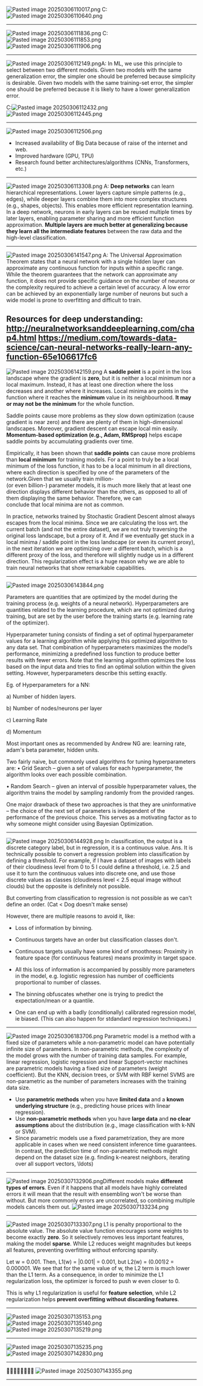 
![Pasted image 20250306110017.png](../../../attachments/Pasted%20image%2020250306110017.png)
C:
![Pasted image 20250306110640.png](../../../attachments/Pasted%20image%2020250306110640.png)

---

![Pasted image 20250306111836.png](../../../attachments/Pasted%20image%2020250306111836.png)
C: ![Pasted image 20250306111853.png](../../../attachments/Pasted%20image%2020250306111853.png)
![Pasted image 20250306111906.png](../../../attachments/Pasted%20image%2020250306111906.png)

---

![Pasted image 20250306112149.png](../../../attachments/Pasted%20image%2020250306112149.png)A:
In ML, we use this principle to select between two different models. Given two models with the same generalization error, the simpler one should be preferred because simplicity is desirable. Given two models with the same training-set error, the simpler one should be preferred because it is likely to have a lower generalization error.

C:![Pasted image 20250306112432.png](../../../attachments/Pasted%20image%2020250306112432.png)
![Pasted image 20250306112445.png](../../../attachments/Pasted%20image%2020250306112445.png)

---

![Pasted image 20250306112506.png](../../../attachments/Pasted%20image%2020250306112506.png)
- Increased availability of Big Data because of raise of the internet and web.
- Improved hardware (GPU, TPU)
- Research found better architectures/algorithms (CNNs, Transformers, etc.)

---

![Pasted image 20250306113308.png](../../../attachments/Pasted%20image%2020250306113308.png)
A: 
**Deep networks** can learn hierarchical representations. Lower layers capture simple patterns (e.g., edges), while deeper layers combine them into more complex structures (e.g., shapes, objects). This enables more efficient representation learning.
In a deep network, neurons in early layers can be reused multiple times by later layers, enabling parameter sharing and more efficient function approximation.
**Multiple layers are much better at generalizing because they learn all the intermediate features** between the raw data and the high-level classification.

---

![Pasted image 20250306141547.png](../../../attachments/Pasted%20image%2020250306141547.png)
A: The Universal Approximation Theorem states that a neural network with a single hidden layer can approximate any continuous function for inputs within a specific range. While the theorem guarantees that the network can approximate any function, it does not provide specific guidance on the number of neurons or the complexity required to achieve a certain level of accuracy. A low error can be achieved by an exponentially large number of neurons but such a wide model is prone to overfitting and difficult to train.

Resources for deep understanding:
http://neuralnetworksanddeeplearning.com/chap4.html
https://medium.com/towards-data-science/can-neural-networks-really-learn-any-function-65e106617fc6
---

![Pasted image 20250306142159.png](../../../attachments/Pasted%20image%2020250306142159.png)
A **saddle point** is a point in the loss landscape where the gradient is **zero**, but it is neither a local minimum nor a local maximum. Instead, it has at least one direction where the loss decreases and another where it increases.
Local minima are points in the function where it reaches the **minimum** value in its neighbourhood. **It may or may not be the minimum** for the whole function.

Saddle points cause more problems as they slow down optimization (cause gradient is near zero) and there are plenty of them in high-dimensional landscapes. Moreover, gradient descent can escape local min easily.
**Momentum-based optimization (e.g., Adam, RMSprop)** helps escape saddle points by accumulating gradients over time.

Empirically, it has been shown that **saddle points** can cause more problems than **local minimum** for training models. For a point to truly be a local minimum of the loss function, it has to be a local minimum in all directions, where each direction is specified by one of the parameters of the network.Given that we usually train million-  
(or even billion-) parameter models, it is much more likely that at least one direction displays different behavior than the others, as opposed to all of them displaying the same behavior. Therefore, we can  
conclude that local minima are not as common.

In practice, networks trained by Stochastic Gradient Descent almost always escapes from the local minima. Since we are calculating the loss wrt. the current batch (and not the entire dataset), we are not truly traversing the original loss landscape, but a proxy of it. And if we eventually get stuck in a local minima / saddle point in the loss landscape (or even its current proxy), in the next iteration we are optimizing over a different batch, which is a different proxy of the loss, and therefore will slightly nudge us in a different direction. This regularization effect is a huge reason why we are able to train neural networks that show remarkable capabilities.

---

![Pasted image 20250306143844.png](../../../attachments/Pasted%20image%2020250306143844.png)

Parameters are quantities that are optimized by the model during the training process (e.g. weights of a neural network). Hyperparameters are quantities related to the learning procedure, which are not optimized during training, but are set by the user before the training starts (e.g. learning rate of the optimizer).

Hyperparameter tuning consists of finding a set of optimal hyperparameter values for a learning algorithm while applying this optimized algorithm to any data set. That combination of hyperparameters maximizes the model’s performance, minimizing a predefined loss function to produce better results with fewer errors. Note that the learning algorithm optimizes the loss based on the input data and tries to find an optimal solution within the given setting. However, hyperparameters describe this setting exactly.

Eg. of Hyperparameters for a NN:

a) Number of hidden layers.

b) Number of nodes/neurons per layer

c) Learning Rate

d) Momentum

Most important ones as recommended by Andrew NG are: learning rate, adam's beta parameter, hidden units.

Two fairly naive, but commonly used algorithms for tuning hyperparameters are:
• Grid Search – given a set of values for each hyperparameter, the algorithm looks over each possible combination.

• Random Search – given an interval of possible hyperparameter values, the algorithm trains the model by sampling randomly from the provided ranges.

One major drawback of these two approaches is that they are uninformative – the choice of the next set of parameters is independent of the performance of the previous choice. This serves as a motivating factor as to why someone might consider using Bayesian Optimization.

---

![Pasted image 20250306144928.png](../../../attachments/Pasted%20image%2020250306144928.png)
In classification, the output is a discrete category label, but in regression, it is a continuous value.
Ans. It is technically possible to convert a regression problem into classification by defining a threshold. For example, if I have a dataset of images with labels of their cloudiness level from 0 to 5 I could define a threshold, i.e. 2.5 and use it to turn the continuous values into discrete one, and use those discrete values as classes (cloudiness level < 2.5 equal image without clouds) but the opposite is definitely not possible.

But converting from classification to regression is not possible as we can't define an order. (Cat < Dog doesn't make sense)

However, there are multiple reasons to avoid it, like:

- Loss of information by binning.
    
- Continuous targets have an order but classification classes don't.
    
- Continuous targets usually have some kind of smoothness: Proximity in feature space (for continuous features) means proximity in target space.
    
- All this loss of information is accompanied by possibly more parameters in the model, e.g. logistic regression has number of coefficients proportional to number of classes.
    
- The binning obfuscates whether one is trying to predict the expectation/mean or a quantile.
    
- One can end up with a badly (conditionally) calibrated regression model, ie biased. (This can also happen for stdandard regression techniques.)

---

![Pasted image 20250306183706.png](../../../attachments/Pasted%20image%2020250306183706.png)
Parametric model is a method with a fixed size of parameters while a non-parametric model can have potentially infinite size of parameters. In non-parametric methods, the complexity of the model grows with the number of training data samples. For example, linear regression, logistic regression and linear Support-vector machines are parametric models having a fixed size of parameters (weight coefficient). But the KNN, decision trees, or SVM with RBF kernel SVMS are non-parametric as the number of parameters increases with the training data size.

- Use **parametric methods** when you have **limited data** and a **known underlying structure** (e.g., predicting house prices with linear regression).
- Use **non-parametric methods** when you have **large data** and **no clear assumptions** about the distribution (e.g., image classification with k-NN or SVM).
- Since parametric models use a fixed parametrization, they are more applicable in cases when we need consistent inference time guarantees. In contrast, the prediction time of non-parametric methods might depend on the dataset size (e.g. finding k-nearest neighbors, iterating over all support vectors, \ldots)

---

![Pasted image 20250307132906.png](../../../attachments/Pasted%20image%2020250307132906.png)Different models make **different types of errors**. Even if it happens that all models have highly correlated errors it will mean that the result with ensembling won't be worse than without. But more commonly errors are uncorrelated, so combining multiple models cancels them out.
![Pasted image 20250307133234.png](../../../attachments/Pasted%20image%2020250307133234.png)

---

![Pasted image 20250307133307.png](../../../attachments/Pasted%20image%2020250307133307.png)
L1 is penalty proportional to the absolute value. The absolute value function encourages some weights to become exactly **zero**. So it selectively removes less important features, making the model **sparse**. While L2 reduces weight magnitudes but keeps all features, preventing overfitting without enforcing sparsity.

Let w = 0.001. Then, L1(w) = |0.001| = 0.001, but L2(w) = (0.001)2 = 0.000001. We see that for the same value of w, the L2 term is much lower than the L1 term. As a consequence, in order to minimize the L1 regularization loss, the optimizer is forced to push w even closer to 0.

This is why L1 regularization is useful for **feature selection**, while L2 regularization helps **prevent overfitting without discarding features**.

---

![Pasted image 20250307135153.png](../../../attachments/Pasted%20image%2020250307135153.png)
![Pasted image 20250307135140.png](../../../attachments/Pasted%20image%2020250307135140.png)![Pasted image 20250307135219.png](../../../attachments/Pasted%20image%2020250307135219.png)

---

![Pasted image 20250307135235.png](../../../attachments/Pasted%20image%2020250307135235.png)
![Pasted image 20250307142830.png](../../../attachments/Pasted%20image%2020250307142830.png)

---

🚩🚩🚩🚩🚩🚩🚩🚩
![Pasted image 20250307143355.png](../../../attachments/Pasted%20image%2020250307143355.png)

---

